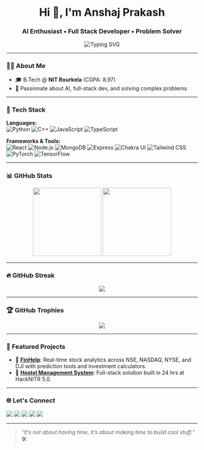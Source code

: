 <h1 align="center">Hi 👋, I'm Anshaj Prakash</h1>
<h3 align="center">AI Enthusiast • Full Stack Developer • Problem Solver</h3>

<p align="center">
  <img src="https://readme-typing-svg.demolab.com?font=Fira+Code&duration=3000&pause=1000&color=FF6B81&center=true&width=435&lines=Passionate+about+AI+%26+Full+Stack;Building+FinTech+Tools+%F0%9F%92%B8;400%2B+DSA+problems+solved+%F0%9F%92%AA" alt="Typing SVG" />
</p>

---

### 👨‍💻 About Me

- 🎓 B.Tech @ **NIT Rourkela** (CGPA: 8.97)
- 🧠 Passionate about AI, full-stack dev, and solving complex problems
---

### 🚀 Tech Stack

**Languages:**  
![Python](https://img.shields.io/badge/-Python-333?style=flat&logo=python) 
![C++](https://img.shields.io/badge/-C++-333?style=flat&logo=c%2B%2B) 
![JavaScript](https://img.shields.io/badge/-JavaScript-333?style=flat&logo=javascript) 
![TypeScript](https://img.shields.io/badge/-TypeScript-333?style=flat&logo=typescript)

**Frameworks & Tools:**  
![React](https://img.shields.io/badge/-React-333?style=flat&logo=react)
![Node.js](https://img.shields.io/badge/-Node.js-333?style=flat&logo=node.js) 
![MongoDB](https://img.shields.io/badge/-MongoDB-333?style=flat&logo=mongodb)
![Express](https://img.shields.io/badge/-Express.js-333?style=flat&logo=express)
![Chakra UI](https://img.shields.io/badge/-ChakraUI-333?style=flat&logo=chakraui)
![Tailwind CSS](https://img.shields.io/badge/-Tailwind-333?style=flat&logo=tailwind-css)
![PyTorch](https://img.shields.io/badge/-PyTorch-333?style=flat&logo=pytorch)
![TensorFlow](https://img.shields.io/badge/-TensorFlow-333?style=flat&logo=tensorflow)

---

### 📊 GitHub Stats

<p align="center">
  <img src="https://github-readme-stats.vercel.app/api?username=Alphazero99&show_icons=true&theme=tokyonight" height="180" />
  <img src="https://github-readme-stats.vercel.app/api/top-langs/?username=Alphazero99&layout=compact&theme=tokyonight" height="180" />
</p>

---

### 🔥 GitHub Streak

<p align="center">
  <img src="https://streak-stats.demolab.com?user=Alphazero99&theme=tokyonight" />
</p>

---

### 🏆 GitHub Trophies

<p align="center">
  <img src="https://github-profile-trophy.vercel.app/?username=Alphazero99&theme=onedark&column=7" />
</p>

---

### 📌 Featured Projects

- 🔹 [**FinHelp**](https://github.com/Alphazero99/FinHelp): Real-time stock analytics across NSE, NASDAQ, NYSE, and DJI with prediction tools and investment calculators.
- 🔹 [**Hostel Management System**](https://github.com/Alphazero99/Hostel-Management): Full-stack solution built in 24 hrs at HackNITR 5.0.

---

### 🌐 Let's Connect

<p align="left">
  <a href="mailto:praansh19@gmail.com"><img src="https://img.shields.io/badge/-Gmail-red?style=flat&logo=gmail&logoColor=white" /></a>
  <a href="https://www.linkedin.com/in/anshaj-prakash-bb09aa237/"><img src="https://img.shields.io/badge/-LinkedIn-blue?style=flat&logo=linkedin&logoColor=white" /></a>
  <a href="https://codeforces.com/profile/Codezer"><img src="https://img.shields.io/badge/-Codeforces-black?style=flat&logo=codeforces" /></a>
  <a href="https://leetcode.com/u/AnshPra_7/"><img src="https://img.shields.io/badge/-Leetcode-FFA116?style=flat&logo=LeetCode&logoColor=black" /></a>
  <a href="https://www.geeksforgeeks.org/user/praansh19/"><img src="https://img.shields.io/badge/-GeeksforGeeks-darkgreen?style=flat&logo=geeksforgeeks&logoColor=white" /></a>
</p>

---

> *“It’s not about having time, it’s about making time to build cool stuff.”* 🛠️
